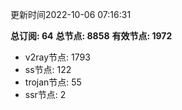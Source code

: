 更新时间2022-10-06 07:16:31

**总订阅: 64**
**总节点: 8858**
**有效节点: 1972**
- v2ray节点: 1793
- ss节点: 122
- trojan节点: 55
- ssr节点: 2
